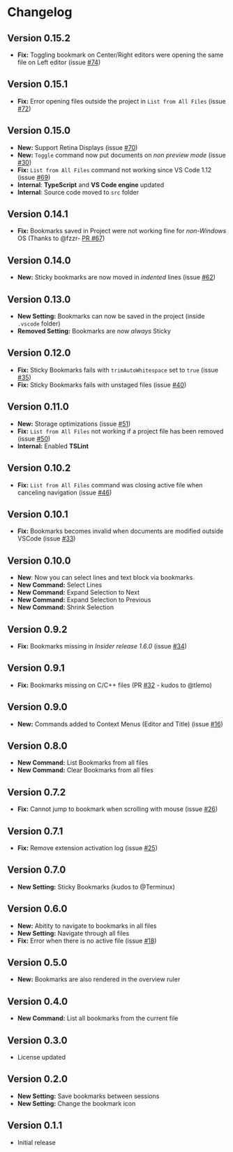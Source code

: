 # Changelog

## Version 0.15.2

* **Fix:** Toggling bookmark on Center/Right editors were opening the same file on Left editor (issue [#74](https://github.com/alefragnani/vscode-bookmarks/issues/74))

## Version 0.15.1

* **Fix:** Error opening files outside the project in `List from All Files`  (issue [#72](https://github.com/alefragnani/vscode-bookmarks/issues/72))

## Version 0.15.0

* **New:** Support Retina Displays (issue [#70](https://github.com/alefragnani/vscode-bookmarks/issues/70))
* **New:** `Toggle` command now put documents on _non preview mode_ (issue [#30](https://github.com/alefragnani/vscode-bookmarks/issues/30))
* **Fix:** `List from All Files` command not working since VS Code 1.12 (issue [#69](https://github.com/alefragnani/vscode-bookmarks/issues/69))
* **Internal**: **TypeScript** and **VS Code engine** updated
* **Internal**: Source code moved to `src` folder

## Version 0.14.1

* **Fix:** Bookmarks saved in Project were not working fine for _non-Windows_ OS (Thanks to @fzzr- [PR #67](https://github.com/alefragnani/vscode-bookmarks/pull/67))

## Version 0.14.0

* **New:** Sticky bookmarks are now moved in _indented_ lines (issue [#62](https://github.com/alefragnani/vscode-bookmarks/issues/62))

## Version 0.13.0

* **New Setting:** Bookmarks can now be saved in the project (inside `.vscode` folder)
* **Removed Setting:** Bookmarks are now _always_ Sticky

## Version 0.12.0

* **Fix:** Sticky Bookmarks fails with `trimAutoWhitespace` set to `true` (issue [#35](https://github.com/alefragnani/vscode-bookmarks/issues/35))
* **Fix:** Sticky Bookmarks fails with unstaged files (issue [#40](https://github.com/alefragnani/vscode-bookmarks/issues/40))

## Version 0.11.0

* **New:** Storage optimizations (issue [#51](https://github.com/alefragnani/vscode-bookmarks/issues/51))
* **Fix:** `List from All Files` not working if a project file has been removed (issue [#50](https://github.com/alefragnani/vscode-bookmarks/issues/50))
* **Internal:** Enabled **TSLint**

## Version 0.10.2

* **Fix:** `List from All Files` command was closing active file when canceling navigation (issue [#46](https://github.com/alefragnani/vscode-bookmarks/issues/46))

## Version 0.10.1

* **Fix:** Bookmarks becomes invalid when documents are modified outside VSCode (issue [#33](https://github.com/alefragnani/vscode-bookmarks/issues/33))

## Version 0.10.0

* **New**: Now you can select lines and text block via bookmarks
* **New Command:** Select Lines
* **New Command:** Expand Selection to Next
* **New Command:** Expand Selection to Previous
* **New Command:** Shrink Selection

## Version 0.9.2

* **Fix:** Bookmarks missing in _Insider release 1.6.0_ (issue [#34](https://github.com/alefragnani/vscode-bookmarks/issues/34))

## Version 0.9.1

* **Fix:** Bookmarks missing on C/C++ files (PR [#32](https://github.com/alefragnani/vscode-bookmarks/pull/32) - kudos to @tlemo)

## Version 0.9.0

* **New:** Commands added to Context Menus (Editor and Title) (issue [#16](https://github.com/alefragnani/vscode-bookmarks/issues/16))

## Version 0.8.0

* **New Command:** List Bookmarks from all files
* **New Command:** Clear Bookmarks from all files

## Version 0.7.2

* **Fix:** Cannot jump to bookmark when scrolling with mouse (issue [#26](https://github.com/alefragnani/vscode-bookmarks/issues/26))

## Version 0.7.1

* **Fix:** Remove extension activation log (issue [#25](https://github.com/alefragnani/vscode-bookmarks/issues/25))

## Version 0.7.0

* **New Setting:** Sticky Bookmarks (kudos to @Terminux)

## Version 0.6.0

* **New:** Abitity to navigate to bookmarks in all files
* **New Setting:** Navigate through all files
* **Fix:** Error when there is no active file (issue [#18](https://github.com/alefragnani/vscode-bookmarks/issues/18))

## Version 0.5.0

* **New:** Bookmarks are also rendered in the overview ruler

## Version 0.4.0

* **New Command:** List all bookmarks from the current file

## Version 0.3.0

* License updated

## Version 0.2.0

* **New Setting:** Save bookmarks between sessions
* **New Setting:** Change the bookmark icon

## Version 0.1.1

* Initial release